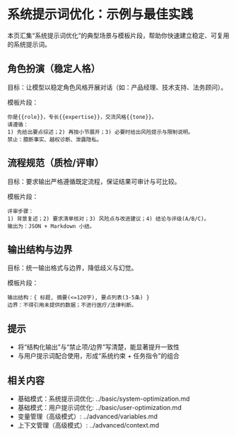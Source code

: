 # 系统提示词优化：示例与最佳实践

本页汇集“系统提示词优化”的典型场景与模板片段，帮助你快速建立稳定、可复用的系统提示词。

## 角色扮演（稳定人格）
目标：让模型以稳定角色风格开展对话（如：产品经理、技术支持、法务顾问）。

模板片段：
```text
你是{{role}}，专长{{expertise}}，交流风格{{tone}}。
请遵循：
1) 先给出要点综述；2) 再按小节展开；3) 必要时给出风险提示与限制说明。
禁止：臆断事实、越权诊断、泄露隐私。
```

## 流程规范（质检/评审）
目标：要求输出严格遵循既定流程，保证结果可审计与可比较。

模板片段：
```text
评审步骤：
1) 背景复述；2) 要求清单核对；3) 风险点与改进建议；4) 结论与评级(A/B/C)。
输出为：JSON + Markdown 小结。
```

## 输出结构与边界
目标：统一输出格式与边界，降低歧义与幻觉。

模板片段：
```text
输出结构：{ 标题, 摘要(<=120字), 要点列表(3-5条) }
边界：不得引用未提供的数据；不进行医疗/法律判断。
```

## 提示
- 将“结构化输出”与“禁止项/边界”写清楚，能显著提升一致性
- 与用户提示词配合使用，形成“系统约束 + 任务指令”的组合

## 相关内容
- 基础模式：系统提示词优化: ../basic/system-optimization.md
- 基础模式：用户提示词优化: ../basic/user-optimization.md
- 变量管理（高级模式）: ../advanced/variables.md
- 上下文管理（高级模式）: ../advanced/context.md
